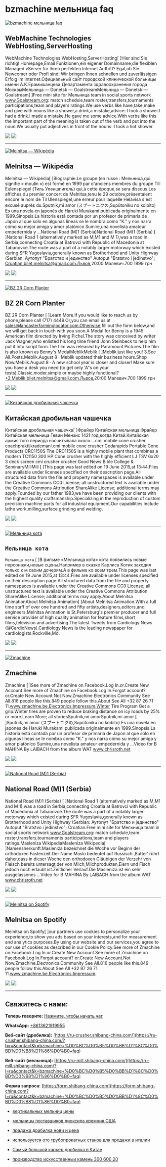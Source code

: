 # bzmachine мельница faq

<a href="https://swt.shibang-china.com/?l=ru&img&k=bzmachine+%D0%BC%D0%B5%D0%BB%D1%8C%D0%BD%D0%B8%D1%86%D0%B0+faq" target="_blank">![bzmachine мельница faq](http://static.shibang-china.com/all-800x300/765.jpg)</a>

## WebMachine Technologies WebHosting,ServerHosting
WebMachine Technologies WebHosting,ServerHosting[ ]Hier sind Sie richtig! Homepage,Email Funktionen,ein eigener Domainname,die flexiblen Managed vServer f&#252;r Ihren perfekten Internet Auftritt? Egal,ob Sie Newcomer oder Profi sind: Wir bringen Ihnen schnellen und zuverl&#228;ssigen Erfolg im Internet.Официальный сайт городской клинической больницы имени А.К.Ерамишанцева Департамента здравоохранения города МосквыМельница — Donetsk — GoalstreamМельница — Donetsk — Goalstream[ ]Free mini site for Мельница team in social sports network www.Goalstream.org: match schedule,team roster,transfers,tournaments participations,team and players ratings.We use verbs like have,take,make and give with nouns like a shower,a drink,a mistake,advice: I took a shower.I had a drink.I made a mistake.He gave me some advice.With verbs like this the important part of the meaning is taken out of the verb and put into the noun.We usually put adjectives in front of the nouns: I took a hot shower.


<a href="https://whatsapp.shibangsoft.com/WhatsApp.php" target="_blank" title="WhatsApp">![](http://static.shibang-china.com/icon/whatsapp.png)</a> <a href="https://swt.shibang-china.com/?l=ru&icon&k=bzmachine+%D0%BC%D0%B5%D0%BB%D1%8C%D0%BD%D0%B8%D1%86%D0%B0+faq" target="_blank">![](http://static.shibang-china.com/icon/chat-ru.png)</a>

---

<a href="https://swt.shibang-china.com/?l=ru&img&k=bzmachine+%D0%BC%D0%B5%D0%BB%D1%8C%D0%BD%D0%B8%D1%86%D0%B0+faq" target="_blank">![Melnitsa — Wikip&#233;dia](http://static.shibang-china.com/all-800x300/228.jpg)</a>

## Melnitsa — Wikip&#233;dia
Melnitsa — Wikip&#233;dia[ ]Biographie.Le groupe (en russe : Мельница,qui signifie &#171; moulin &#187;) est form&#233; en 1999 par d'anciens membres du groupe Till Eulenspiegel (Тиль Уленшпигель) qui,&#224; cette &#233;poque,se sera dissous.Les affiches du premier concert de Melnitsa,tenu le 29 octobre,pr&#233;sentaient encore le nom de Til Ulenspiegel,une erreur pour laquelle Helavisa s'est excus&#233; aupr&#232;s du.Sputnik,mi amor (スプートニクの,Sup&#251;toniku no koibito) Es una novela en japon&#233;s de Haruki Murakami publicada originalmente en 1999.Sinopsis.La historia est&#225; contada por un profesor de primaria de Jap&#243;n al que solo en algunas l&#237;neas se le nombra como &quot;K.&quot; y nos narra c&#243;mo su mejor amiga y amor plat&#243;nico Sumire,una novelista amateur empedernida y …National Road (M)1 (Serbia)National Road (M)1 (Serbia) [ ]National Road 1 (alternatively marked as M,M1 and M 1),was a road in Serbia,connecting Croatia at Batrovci with Republic of Macedonia at Tabanovce.The route was a part of a notably larger motorway which existed during SFR Yugoslavia,generally known as Brotherhood and Unity Highway (Serbian: Аутопут &quot;Братство и јединство&quot; Autoput &quot;Bratstvo i jedinstvo&quot;; Croatian.bilet.melnitsa@gmail.com.Львов,20:00 Малевич.700 1899 грн


<a href="https://whatsapp.shibangsoft.com/WhatsApp.php" target="_blank" title="WhatsApp">![](http://static.shibang-china.com/icon/whatsapp.png)</a> <a href="https://swt.shibang-china.com/?l=ru&icon&k=bzmachine+%D0%BC%D0%B5%D0%BB%D1%8C%D0%BD%D0%B8%D1%86%D0%B0+faq" target="_blank">![](http://static.shibang-china.com/icon/chat-ru.png)</a>

---

<a href="https://swt.shibang-china.com/?l=ru&img&k=bzmachine+%D0%BC%D0%B5%D0%BB%D1%8C%D0%BD%D0%B8%D1%86%D0%B0+faq" target="_blank">![BZ 2R Corn Planter](http://static.shibang-china.com/all-800x300/236.jpg)</a>

## BZ 2R Corn Planter
BZ 2R Corn Planter [ ]Learn More.If you would like to reach us by phone,please call (717) 4449.Or,you can email us at sales@lancasterfarminglocator.com.Otherwise,fill out the form below,and we will get back in touch with you soon.A Medal for Benny is a 1945 American film directed by Irving Pichel.The story was conceived by writer Jack Wagner,who enlisted his long time friend John Steinbeck to help him put it into script form.The film was released by Paramount Pictures.The film is also known as Benny's MedalMeblikMeblik [ ]Meblik just like you! 3.See All.Posts.Meblik.August 8 &#183; Meblik updated their business hours.Shop Now.Meblik.August 8 &#183; A new school year is closer and closer! Make sure you have a desk you need (to get only 'A&quot;s on your tests).Classic,moder,simple or maybe highly functional? +2.Meblik.bilet.melnitsa@gmail.com.Львов,20:00 Малевич.700 1899 грн


<a href="https://whatsapp.shibangsoft.com/WhatsApp.php" target="_blank" title="WhatsApp">![](http://static.shibang-china.com/icon/whatsapp.png)</a> <a href="https://swt.shibang-china.com/?l=ru&icon&k=bzmachine+%D0%BC%D0%B5%D0%BB%D1%8C%D0%BD%D0%B8%D1%86%D0%B0+faq" target="_blank">![](http://static.shibang-china.com/icon/chat-ru.png)</a>

---

<a href="https://swt.shibang-china.com/?l=ru&img&k=bzmachine+%D0%BC%D0%B5%D0%BB%D1%8C%D0%BD%D0%B8%D1%86%D0%B0+faq" target="_blank">![Китайская дробильная чашечка](http://static.shibang-china.com/all-800x300/461.jpg)</a>

## Китайская дробильная чашечка
Китайская дробильная чашечка[ ]Фрайер Китайская мельница.Фрайер Китайская мельница Гевин Мензис 1421 год,когда Китай.Китайская армия того периода насчитывала около …cmi mobile cone crusher coachpraktijkrademanl.cmi mobile cone crusher Cedarapids Portable Cone Products CRC1150S The CRC1150S is a highly mobile plant that combines a modern TC1150 300 HP Cone crusher with the highly efficient LJ TSV 6x20 3 deck screen cmi crusher crusher Good News Bible College &amp; SeminaryMillMill [ ]This page was last edited on 19 June 2015,at 13:44.Files are available under licenses specified on their description page.All structured data from the file and property namespaces is available under the Creative Commons CC0 License; all unstructured text is available under the Creative Commons Attribution ShareAlike License; additional terms may apply.Founded by our father 1983,we have been providing our clients with the highest quality craftsmanship.Specializing in the reproduction of custom precision machine parts for all industrial equipment.Our capabilities include lathe work,milling,surface grinding and welding.


<a href="https://whatsapp.shibangsoft.com/WhatsApp.php" target="_blank" title="WhatsApp">![](http://static.shibang-china.com/icon/whatsapp.png)</a> <a href="https://swt.shibang-china.com/?l=ru&icon&k=bzmachine+%D0%BC%D0%B5%D0%BB%D1%8C%D0%BD%D0%B8%D1%86%D0%B0+faq" target="_blank">![](http://static.shibang-china.com/icon/chat-ru.png)</a>

---

<a href="https://swt.shibang-china.com/?l=ru&img&k=bzmachine+%D0%BC%D0%B5%D0%BB%D1%8C%D0%BD%D0%B8%D1%86%D0%B0+faq" target="_blank">![`Мельница кота`](http://static.shibang-china.com/all-800x300/1252.jpg)</a>

## `Мельница кота`
`Мельница кота` [ ]В фильме &#171;Мельница кота&#187; кота появились новые персонажи,новые сцены.Например в сказке Карлиса Котик заходил только к м своим дочерям.А в фильме ко всем трем.This page was last edited on 19 June 2015,at 13:44.Files are available under licenses specified on their description page.All structured data from the file and property namespaces is available under the Creative Commons CC0 License; all unstructured text is available under the Creative Commons Attribution ShareAlike License; additional terms may apply.About Melnitsa AnimationAbout Melnitsa Animation[ ]About Melnitsa Animation.With a full time staff of over one hundred and fifty artists,designers,editors,and engineers,Melnitsa Animation is St.Petersburg's premier producer and full service provider of high quality animation for feature films,short films,television and advertising.The latest Tweets from Cardiology News (@CardioNews).Cardiology News is the leading newspaper for cardiologists.Rockville,Md.


<a href="https://whatsapp.shibangsoft.com/WhatsApp.php" target="_blank" title="WhatsApp">![](http://static.shibang-china.com/icon/whatsapp.png)</a> <a href="https://swt.shibang-china.com/?l=ru&icon&k=bzmachine+%D0%BC%D0%B5%D0%BB%D1%8C%D0%BD%D0%B8%D1%86%D0%B0+faq" target="_blank">![](http://static.shibang-china.com/icon/chat-ru.png)</a>

---

<a href="https://swt.shibang-china.com/?l=ru&img&k=bzmachine+%D0%BC%D0%B5%D0%BB%D1%8C%D0%BD%D0%B8%D1%86%D0%B0+faq" target="_blank">![Zmachine](http://static.shibang-china.com/all-800x300/635.jpg)</a>

## Zmachine
Zmachine [ ]See more of Zmachine on Facebook.Log In.or.Create New Account.See more of Zmachine on Facebook.Log In.Forgot account? or.Create New Account.Not Now.Zmachine.Electronics.Community See All.816 people like this.849 people follow this.About See All +32 87 26 71 11.www.zmachine.be.Electronics.Impressum.Winter Tire Program Get a grip.Winter tires are proven to reduce braking distance on icy roads by 25% or more.Learn More; all storiesSputnik,mi amorSputnik,mi amor [ ]Sputnik,mi amor (スプートニクの,Sup&#251;toniku no koibito) Es una novela en japon&#233;s de Haruki Murakami publicada originalmente en 1999.Sinopsis.La historia est&#225; contada por un profesor de primaria de Jap&#243;n al que solo en algunas l&#237;neas se le nombra como &quot;K.&quot; y nos narra c&#243;mo su mejor amiga y amor plat&#243;nico Sumire,una novelista amateur empedernida y …Video for B MAHINA By LAIBACH from the album WAT www.chrisroth.net


<a href="https://whatsapp.shibangsoft.com/WhatsApp.php" target="_blank" title="WhatsApp">![](http://static.shibang-china.com/icon/whatsapp.png)</a> <a href="https://swt.shibang-china.com/?l=ru&icon&k=bzmachine+%D0%BC%D0%B5%D0%BB%D1%8C%D0%BD%D0%B8%D1%86%D0%B0+faq" target="_blank">![](http://static.shibang-china.com/icon/chat-ru.png)</a>

---

<a href="https://swt.shibang-china.com/?l=ru&img&k=bzmachine+%D0%BC%D0%B5%D0%BB%D1%8C%D0%BD%D0%B8%D1%86%D0%B0+faq" target="_blank">![National Road (M)1 (Serbia)](http://static.shibang-china.com/all-800x300/242.jpg)</a>

## National Road (M)1 (Serbia)
National Road (M)1 (Serbia) [ ]National Road 1 (alternatively marked as M,M1 and M 1),was a road in Serbia,connecting Croatia at Batrovci with Republic of Macedonia at Tabanovce.The route was a part of a notably larger motorway which existed during SFR Yugoslavia,generally known as Brotherhood and Unity Highway (Serbian: Аутопут &quot;Братство и јединство&quot; Autoput &quot;Bratstvo i jedinstvo&quot;; Croatian.Free mini site for Мельница team in social sports network www.Goalstream.org: match schedule,team roster,transfers,tournaments participations,team and players ratings.Masleniza WikipediaMasleniza Wikipedia[ ]Namensherkunft.Masleniza bezeichnet die Woche vor Beginn der orthodoxen Fastenzeit.Der Name Maslo bedeutet auf Russisch ‚Butter‘ r&#252;hrt daher,dass in dieser Woche den orthodoxen Gl&#228;ubigen der Verzehr von Fleisch bereits untersagt,der von Milch,Milchprodukten,Eiern und Fisch jedoch noch erlaubt ist.Zeitlicher Verlauf.Die Masleniza ist ein sehr ausgelassenes …Video for B MAHINA By LAIBACH from the album WAT www.chrisroth.net


<a href="https://whatsapp.shibangsoft.com/WhatsApp.php" target="_blank" title="WhatsApp">![](http://static.shibang-china.com/icon/whatsapp.png)</a> <a href="https://swt.shibang-china.com/?l=ru&icon&k=bzmachine+%D0%BC%D0%B5%D0%BB%D1%8C%D0%BD%D0%B8%D1%86%D0%B0+faq" target="_blank">![](http://static.shibang-china.com/icon/chat-ru.png)</a>

---

<a href="https://swt.shibang-china.com/?l=ru&img&k=bzmachine+%D0%BC%D0%B5%D0%BB%D1%8C%D0%BD%D0%B8%D1%86%D0%B0+faq" target="_blank">![Melnitsa on Spotify](http://static.shibang-china.com/all-800x300/245.jpg)</a>

## Melnitsa on Spotify
Melnitsa on Spotify[ ]our partners use cookies to personalize your experience,to show you ads based on your interests,and for measurement and analytics purposes.By using our website and our services,you agree to our use of cookies as described in our Cookie Policy.See more of Zmachine on Facebook.Log In.or.Create New Account.See more of Zmachine on Facebook.Log In.Forgot account? or.Create New Account.Not Now.Zmachine.Electronics.Community See All.816 people like this.849 people follow this.About See All +32 87 26 71 11.www.zmachine.be.Electronics.Impressum.

<a href="https://whatsapp.shibangsoft.com/WhatsApp.php" target="_blank" title="WhatsApp">![](http://static.shibang-china.com/icon/whatsapp.png)</a> <a href="https://swt.shibang-china.com/?l=ru&icon&k=bzmachine+%D0%BC%D0%B5%D0%BB%D1%8C%D0%BD%D0%B8%D1%86%D0%B0+faq" target="_blank">![](http://static.shibang-china.com/icon/chat-ru.png)</a>

---
## Свяжитесь с нами:

**Теперь говорите:** [Нажмите, чтобы начать чат](https://swt.shibang-china.com?l=ru&contact&k=bzmachine+%D0%BC%D0%B5%D0%BB%D1%8C%D0%BD%D0%B8%D1%86%D0%B0+faq)

**WhatsApp:**  [+8613621919955](https://whatsapp.shibangsoft.com/WhatsApp.php)

**Веб-сайт (дробилка):** [https://ru-crusher.shibang-china.com/](https://ru-crusher.shibang-china.com/?l=ru&contact&k=bzmachine+%D0%BC%D0%B5%D0%BB%D1%8C%D0%BD%D0%B8%D1%86%D0%B0+faq)

**Веб-сайт (мельница):** [https://ru-mill.shibang-china.com/](https://ru-mill.shibang-china.com/?l=ru&contact&k=bzmachine+%D0%BC%D0%B5%D0%BB%D1%8C%D0%BD%D0%B8%D1%86%D0%B0+faq)

**Форма запроса:** [https://form.shibang-china.com](https://form.shibang-china.com?l=ru&contact&k=bzmachine+%D0%BC%D0%B5%D0%BB%D1%8C%D0%BD%D0%B8%D1%86%D0%B0+faq)

* [вертикальных мельниц цены](../107/%D0%B2%D0%B5%D1%80%D1%82%D0%B8%D0%BA%D0%B0%D0%BB%D1%8C%D0%BD%D1%8B%D1%85%20%D0%BC%D0%B5%D0%BB%D1%8C%D0%BD%D0%B8%D1%86%20%D1%86%D0%B5%D0%BD%D1%8B.md)

* [мельницы поставщиков диоксида кремния США](../119/%D0%BC%D0%B5%D0%BB%D1%8C%D0%BD%D0%B8%D1%86%D1%8B%20%D0%BF%D0%BE%D1%81%D1%82%D0%B0%D0%B2%D1%89%D0%B8%D0%BA%D0%BE%D0%B2%20%D0%B4%D0%B8%D0%BE%D0%BA%D1%81%D0%B8%D0%B4%D0%B0%20%D0%BA%D1%80%D0%B5%D0%BC%D0%BD%D0%B8%D1%8F%20%D0%A1%D0%A8%D0%90.md)

* [прадажа драбилка нови и цена](../115/%D0%BF%D1%80%D0%B0%D0%B4%D0%B0%D0%B6%D0%B0%20%D0%B4%D1%80%D0%B0%D0%B1%D0%B8%D0%BB%D0%BA%D0%B0%20%D0%BD%D0%BE%D0%B2%D0%B8%20%D0%B8%20%D1%86%D0%B5%D0%BD%D0%B0.md)

* [используется ото трубопрокатных станов для продажи в италии](../107/%D0%B8%D1%81%D0%BF%D0%BE%D0%BB%D1%8C%D0%B7%D1%83%D0%B5%D1%82%D1%81%D1%8F%20%D0%BE%D1%82%D0%BE%20%D1%82%D1%80%D1%83%D0%B1%D0%BE%D0%BF%D1%80%D0%BE%D0%BA%D0%B0%D1%82%D0%BD%D1%8B%D1%85%20%D1%81%D1%82%D0%B0%D0%BD%D0%BE%D0%B2%20%D0%B4%D0%BB%D1%8F%20%D0%BF%D1%80%D0%BE%D0%B4%D0%B0%D0%B6%D0%B8%20%D0%B2%20%D0%B8%D1%82%D0%B0%D0%BB%D0%B8%D0%B8.md)

* [Самый большой карьер дробилка в Китае](../112/%D0%A1%D0%B0%D0%BC%D1%8B%D0%B9%20%D0%B1%D0%BE%D0%BB%D1%8C%D1%88%D0%BE%D0%B9%20%D0%BA%D0%B0%D1%80%D1%8C%D0%B5%D1%80%20%D0%B4%D1%80%D0%BE%D0%B1%D0%B8%D0%BB%D0%BA%D0%B0%20%D0%B2%20%D0%9A%D0%B8%D1%82%D0%B0%D0%B5.md)

* [производство искусственныи камень 300 600 20](../114/%D0%BF%D1%80%D0%BE%D0%B8%D0%B7%D0%B2%D0%BE%D0%B4%D1%81%D1%82%D0%B2%D0%BE%20%D0%B8%D1%81%D0%BA%D1%83%D1%81%D1%81%D1%82%D0%B2%D0%B5%D0%BD%D0%BD%D1%8B%D0%B8%20%D0%BA%D0%B0%D0%BC%D0%B5%D0%BD%D1%8C%20300%20600%2020.md)